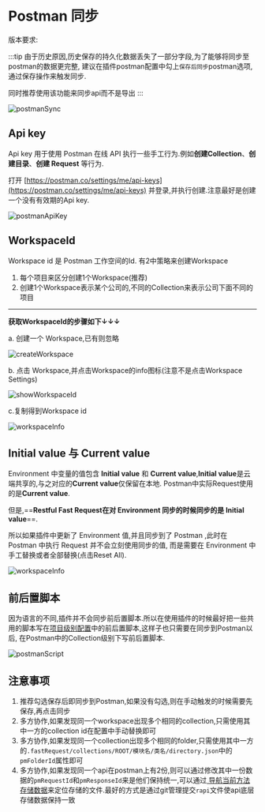 # Postman 同步

版本要求: <Badge text="2023.2.3" />

:::tip
由于历史原因,历史保存的持久化数据丢失了一部分字段,为了能够将同步至postman的数据更完整,
建议在插件postman配置中勾上`保存后同步`postman选项,通过保存操作来触发同步.

同时推荐使用该功能来同步api而不是导出
:::

![postmanSync](/img/2023.2.3/postmanSync.png)

## Api key

Api key 用于使用 Postman 在线 API 执行一些手工行为.例如**创建Collection**、**创建目录**、**创建 Request** 等行为.

打开 [https://postman.co/settings/me/api-keys](https://postman.co/settings/me/api-keys) 并登录,并执行创建.注意最好是创建一个没有有效期的Api key.

![postmanApiKey](/img/2023.2.3/postmanApiKey.png)

## WorkspaceId

Workspace id 是 Postman 工作空间的Id. 有2中策略来创建Workspace

1. 每个项目来区分创建1个Workspace(推荐)
2. 创建1个Workspace表示某个公司的,不同的Collection来表示公司下面不同的项目

---

**获取WorkspaceId的步骤如下↓↓↓**

a. 创建一个 Workspace,已有则忽略

![createWorkspace](/img/2023.2.3/createWorkspace.png)

b. 点击 Workspace,并点击Workspace的info图标(注意不是点击Workspace Settings)

![showWorkspaceId](/img/2023.2.3/showWorkspaceId.png)

c.复制得到Workspace id

![workspaceInfo](/img/2023.2.3/workspaceInfo.png)

## Initial value 与 Current value

Environment 中变量的值包含 **Initial value** 和 **Current value**,**Initial value**是云端共享的,与之对应的**Current value**仅保留在本地.
Postman中实际Request使用的是**Current value**.

但是,==**Restful Fast Request在对 Environment 同步的时候同步的是 Initial value**==.

所以如果插件中更新了 Environment 值,并且同步到了 Postman ,此时在 Postman 中执行 Request 并不会立刻使用同步的值,
而是需要在 Environment 中手工替换或者全部替换(点击Reset All).

![workspaceInfo](/img/2023.2.3/resetEnvironmentValue.png)

## 前后置脚本

因为语言的不同,插件并不会同步前后置脚本.所以在使用插件的时候最好把一些共用的脚本写在[项目级别配置](./projectValueConfig.md)中的前后置脚本,这样子也只需要在同步到Postman以后,
在Postman中的Collection级别下写前后置脚本.

![postmanScript](/img/2023.2.3/postmanScript.png)

## 注意事项

1. 推荐勾选保存后即同步到Postman,如果没有勾选,则在手动触发的时候需要先保存,再点击同步
2. 多方协作,如果发现同一个workspace出现多个相同的collection,只需使用其中一方的collection id在配置中手动替换即可
3. 多方协作,如果发现同一个collection出现多个相同的folder,只需使用其中一方的`.fastRequest/collections/ROOT/模块名/类名/directory.json`中的`pmFolderId`属性即可
4. 多方协作,如果发现同一个api在postman上有2份,则可以通过修改其中一份数据的`pmRequestId`和`pmResponseId`来是他们保持统一,可以通过[<ColorIcon icon="storeData" /> 导航当前方法存储数据](./navigateCurrentMethodJson.md)来定位存储的文件.最好的方式是通过git管理提交`rapi`文件使api底层存储数据保持一致
